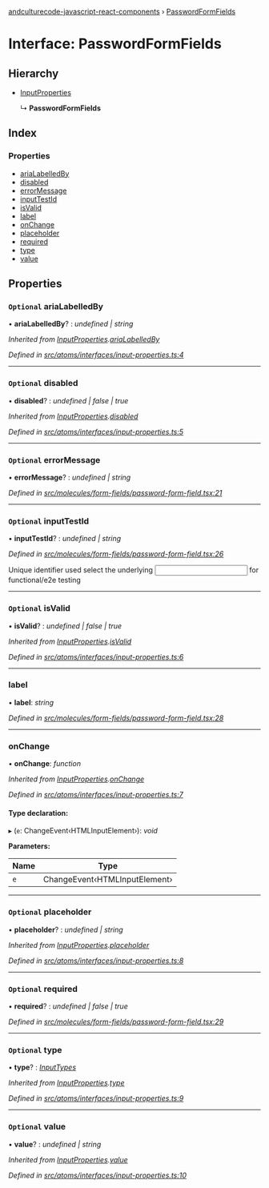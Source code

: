 [andculturecode-javascript-react-components](../README.md) › [PasswordFormFields](passwordformfields.md)

# Interface: PasswordFormFields

## Hierarchy

* [InputProperties](inputproperties.md)

  ↳ **PasswordFormFields**

## Index

### Properties

* [ariaLabelledBy](passwordformfields.md#optional-arialabelledby)
* [disabled](passwordformfields.md#optional-disabled)
* [errorMessage](passwordformfields.md#optional-errormessage)
* [inputTestId](passwordformfields.md#optional-inputtestid)
* [isValid](passwordformfields.md#optional-isvalid)
* [label](passwordformfields.md#label)
* [onChange](passwordformfields.md#onchange)
* [placeholder](passwordformfields.md#optional-placeholder)
* [required](passwordformfields.md#optional-required)
* [type](passwordformfields.md#optional-type)
* [value](passwordformfields.md#optional-value)

## Properties

### `Optional` ariaLabelledBy

• **ariaLabelledBy**? : *undefined | string*

*Inherited from [InputProperties](inputproperties.md).[ariaLabelledBy](inputproperties.md#optional-arialabelledby)*

*Defined in [src/atoms/interfaces/input-properties.ts:4](https://github.com/AndcultureCode/AndcultureCode.JavaScript.React.Components/blob/1237fb1/src/atoms/interfaces/input-properties.ts#L4)*

___

### `Optional` disabled

• **disabled**? : *undefined | false | true*

*Inherited from [InputProperties](inputproperties.md).[disabled](inputproperties.md#optional-disabled)*

*Defined in [src/atoms/interfaces/input-properties.ts:5](https://github.com/AndcultureCode/AndcultureCode.JavaScript.React.Components/blob/1237fb1/src/atoms/interfaces/input-properties.ts#L5)*

___

### `Optional` errorMessage

• **errorMessage**? : *undefined | string*

*Defined in [src/molecules/form-fields/password-form-field.tsx:21](https://github.com/AndcultureCode/AndcultureCode.JavaScript.React.Components/blob/1237fb1/src/molecules/form-fields/password-form-field.tsx#L21)*

___

### `Optional` inputTestId

• **inputTestId**? : *undefined | string*

*Defined in [src/molecules/form-fields/password-form-field.tsx:26](https://github.com/AndcultureCode/AndcultureCode.JavaScript.React.Components/blob/1237fb1/src/molecules/form-fields/password-form-field.tsx#L26)*

Unique identifier used select the underlying <input> for functional/e2e testing

___

### `Optional` isValid

• **isValid**? : *undefined | false | true*

*Inherited from [InputProperties](inputproperties.md).[isValid](inputproperties.md#optional-isvalid)*

*Defined in [src/atoms/interfaces/input-properties.ts:6](https://github.com/AndcultureCode/AndcultureCode.JavaScript.React.Components/blob/1237fb1/src/atoms/interfaces/input-properties.ts#L6)*

___

###  label

• **label**: *string*

*Defined in [src/molecules/form-fields/password-form-field.tsx:28](https://github.com/AndcultureCode/AndcultureCode.JavaScript.React.Components/blob/1237fb1/src/molecules/form-fields/password-form-field.tsx#L28)*

___

###  onChange

• **onChange**: *function*

*Inherited from [InputProperties](inputproperties.md).[onChange](inputproperties.md#onchange)*

*Defined in [src/atoms/interfaces/input-properties.ts:7](https://github.com/AndcultureCode/AndcultureCode.JavaScript.React.Components/blob/1237fb1/src/atoms/interfaces/input-properties.ts#L7)*

#### Type declaration:

▸ (`e`: ChangeEvent‹HTMLInputElement›): *void*

**Parameters:**

Name | Type |
------ | ------ |
`e` | ChangeEvent‹HTMLInputElement› |

___

### `Optional` placeholder

• **placeholder**? : *undefined | string*

*Inherited from [InputProperties](inputproperties.md).[placeholder](inputproperties.md#optional-placeholder)*

*Defined in [src/atoms/interfaces/input-properties.ts:8](https://github.com/AndcultureCode/AndcultureCode.JavaScript.React.Components/blob/1237fb1/src/atoms/interfaces/input-properties.ts#L8)*

___

### `Optional` required

• **required**? : *undefined | false | true*

*Defined in [src/molecules/form-fields/password-form-field.tsx:29](https://github.com/AndcultureCode/AndcultureCode.JavaScript.React.Components/blob/1237fb1/src/molecules/form-fields/password-form-field.tsx#L29)*

___

### `Optional` type

• **type**? : *[InputTypes](../enums/inputtypes.md)*

*Inherited from [InputProperties](inputproperties.md).[type](inputproperties.md#optional-type)*

*Defined in [src/atoms/interfaces/input-properties.ts:9](https://github.com/AndcultureCode/AndcultureCode.JavaScript.React.Components/blob/1237fb1/src/atoms/interfaces/input-properties.ts#L9)*

___

### `Optional` value

• **value**? : *undefined | string*

*Inherited from [InputProperties](inputproperties.md).[value](inputproperties.md#optional-value)*

*Defined in [src/atoms/interfaces/input-properties.ts:10](https://github.com/AndcultureCode/AndcultureCode.JavaScript.React.Components/blob/1237fb1/src/atoms/interfaces/input-properties.ts#L10)*
